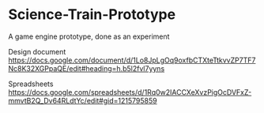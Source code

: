 # Science-Train-Prototype

A game engine prototype, done as an experiment

Design document
https://docs.google.com/document/d/1Lo8JpLgOq9oxfbCTXteTtkvvZP7TF7Nc8K32XGPpaQE/edit#heading=h.b5l2fvl7yyns

Spreadsheets
https://docs.google.com/spreadsheets/d/1Rq0w2IACCXeXvzPigOcDVFxZ-mmvtB2Q_Dv64RLdtYc/edit#gid=1215795859
